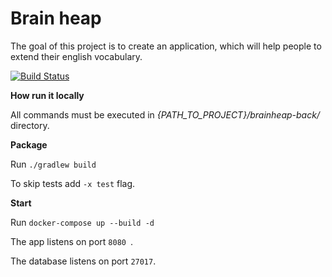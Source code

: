 # Brain heap

The goal of this project is to create an application, which will help people to extend their english vocabulary.

[![Build Status](https://travis-ci.org/annazarubina/brainheap-back.svg?branch=master)](https://travis-ci.org/annazarubina/brainheap-back)

**How run it locally** 

All commands must be executed in _{PATH_TO_PROJECT}/brainheap-back/_ directory.

**Package**

Run `./gradlew build`

To skip tests add `-x test` flag.

**Start**

Run `docker-compose up --build -d`

The app listens on port `8080 `.

The database listens on port `27017`.
